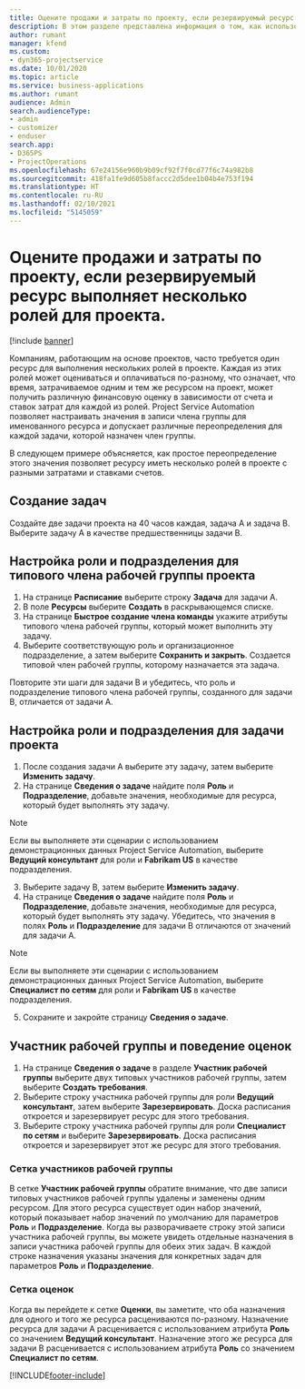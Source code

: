 ```yaml
---
title: Оцените продажи и затраты по проекту, если резервируемый ресурс выполняет несколько ролей для проекта.
description: В этом разделе представлена информация о том, как использовать измерения цен для поддержки ценообразования и стоимости ресурса, который выполняет несколько ролей в проекте.
author: rumant
manager: kfend
ms.custom:
- dyn365-projectservice
ms.date: 10/01/2020
ms.topic: article
ms.service: business-applications
ms.author: rumant
audience: Admin
search.audienceType:
- admin
- customizer
- enduser
search.app:
- D365PS
- ProjectOperations
ms.openlocfilehash: 67e24156e960b9b09cf92f7f0cd77f6c74a982b8
ms.sourcegitcommit: 418fa1fe9d605b8faccc2d5dee1b04b4e753f194
ms.translationtype: HT
ms.contentlocale: ru-RU
ms.lasthandoff: 02/10/2021
ms.locfileid: "5145059"
---
```

# <a name="estimate-project-sales-and-costs-when-a-bookable-resource-fills-multiple-roles-for-a-project"></a>Оцените продажи и затраты по проекту, если резервируемый ресурс выполняет несколько ролей для проекта. 

[!include [banner](../includes/psa-now-project-operations.md)]

Компаниям, работающим на основе проектов, часто требуется один ресурс для выполнения нескольких ролей в проекте. Каждая из этих ролей может оцениваться и оплачиваться по-разному, что означает, что время, затрачиваемое одним и тем же ресурсом на проект, может получить различную финансовую оценку в зависимости от счета и ставок затрат для каждой из ролей. Project Service Automation позволяет настраивать значения в записи члена группы для именованного ресурса и допускает различные переопределения для каждой задачи, которой назначен член группы.

В следующем примере объясняется, как простое переопределение этого значения позволяет ресурсу иметь несколько ролей в проекте с разными затратами и ставками счетов.

## <a name="create-tasks"></a>Создание задач
Создайте две задачи проекта на 40 часов каждая, задача A и задача B. Выберите задачу A в качестве предшественницы задачи B.

## <a name="set-up-role-and-organization-unit-for-a-generic-project-team-member"></a>Настройка роли и подразделения для типового члена рабочей группы проекта

1. На странице **Расписание** выберите строку **Задача** для задачи A. 
2. В поле **Ресурсы** выберите **Создать** в раскрывающемся списке.
3. На странице **Быстрое создание члена команды** укажите атрибуты типового члена рабочей группы, который может выполнить эту задачу.
4. Выберите соответствующую роль и организационное подразделение, а затем выберите **Сохранить и закрыть**. Создается типовой член рабочей группы, которому назначается эта задача. 

Повторите эти шаги для задачи B и убедитесь, что роль и подразделение типового члена рабочей группы, созданного для задачи B, отличается от задачи A. 

## <a name="set-up-role-and-organization-unit-for-a-project-task"></a>Настройка роли и подразделения для задачи проекта

1. После создания задачи A выберите эту задачу, затем выберите **Изменить задачу**.
2. На странице **Сведения о задаче** найдите поля **Роль** и **Подразделение**, добавьте значения, необходимые для ресурса, который будет выполнять эту задачу. 

  > [!NOTE]
  > Если вы выполняете эти сценарии с использованием демонстрационных данных Project Service Automation, выберите **Ведущий консультант** для роли и **Fabrikam US** в качестве подразделения.

3. Выберите задачу B, затем выберите **Изменить задачу**.
4. На странице **Сведения о задаче** найдите поля **Роль** и **Подразделение**, добавьте значения, необходимые для ресурса, который будет выполнять эту задачу. Убедитесь, что значения в полях **Роль** и **Подразделение** для задачи B отличаются от значений для задачи A. 

  > [!NOTE]
  > Если вы выполняете эти сценарии с использованием демонстрационных данных Project Service Automation, выберите **Специалист по сетям** для роли и **Fabrikam US** в качестве подразделения.

5. Сохраните и закройте страницу **Сведения о задаче**. 

## <a name="team-member-and-estimates-behavior"></a>Участник рабочей группы и поведение оценок 

1. На странице **Сведения о задаче** в разделе **Участник рабочей группы** выберите двух типовых участников рабочей группы, затем выберите **Создать требования**. 
2. Выберите строку участника рабочей группы для роли **Ведущий консультант**, затем выберите **Зарезервировать**. Доска расписания откроется и зарезервирует ресурс для этого требования.
3. Выберите строку участника рабочей группы для роли **Специалист по сетям** и выберите **Зарезервировать**. Доска расписания откроется и зарезервирует этот же ресурс для этого требования.

### <a name="team-member-grid"></a>Сетка участников рабочей группы 
В сетке **Участник рабочей группы** обратите внимание, что две записи типовых участников рабочей группы удалены и заменены одним ресурсом. Для этого ресурса существует один набор значений, который показывает набор значений по умолчанию для параметров **Роль** и **Подразделение**.
Когда вы разворачиваете строку этой записи участника рабочей группы, вы можете увидеть отдельные назначения в записи участника рабочей группы для обеих этих задач. В каждой строке назначения указаны значения для конкретных задач для параметров **Роль** и **Подразделение**. 

### <a name="estimates-grid"></a>Сетка оценок 
Когда вы перейдете к сетке **Оценки**, вы заметите, что оба назначения для одного и того же ресурса расцениваются по-разному.
Назначение ресурса для задачи A расценивается с использованием атрибута **Роль** со значением **Ведущий консультант**. Назначение этого же ресурса для задачи B расценивается с использованием атрибута **Роль** со значением **Специалист по сетям**.



[!INCLUDE[footer-include](../includes/footer-banner.md)]